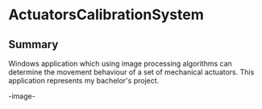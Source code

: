 # ActuatorsCalibrationSystem

## Summary

 Windows application which using image processing algorithms can determine the movement behaviour of a set of mechanical actuators. This application represents my bachelor's project.

-image-


<!--stackedit_data:
eyJoaXN0b3J5IjpbMTcyOTIzODE0N119
-->